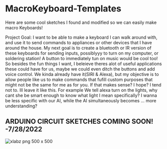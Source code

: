 # MacroKeyboard-Templates

Here are some cool sketches I found and modified so we can easily make macro Keyboards!

Project Goal: I want to be able to make a keyboard I can walk around with, and use it to send commands to appliances or other devices that I have around the house. My next goal is to create a bluetooth or IR version of these keyboards for sending inputs, possiblyyy to turn on my computer, or soldering station! A button to immediately tun on music would be cool too! So besides the fun things I want, I beleieve theres alot of useful applications these could have for us, maybe we could even ditch the buttons and add voice control. We kinda already have it(SIRI & Alexa), but my objective is to allow people like us to make commands that fufill custom purposes that might not be the same for me as for you. If that makes sense? I hope? I tend not to. 
Ill leave it like this. 
For example We tell alexa turn on the lights, why cant she be smart enough to know what light I mean specifically? I wanna be less specific with our AI, while the AI simultaneously becomes ... more understanding? 


ARDUINO CIRCUIT SKETCHES COMING SOON! -7/28/2022
-------------------------------------------------------------------------------------------------------------------------------------














![xlabz png 500 x 500](https://user-images.githubusercontent.com/92896220/181507523-48cbe153-6982-42bb-8e7e-a8ef4b59320f.png)
